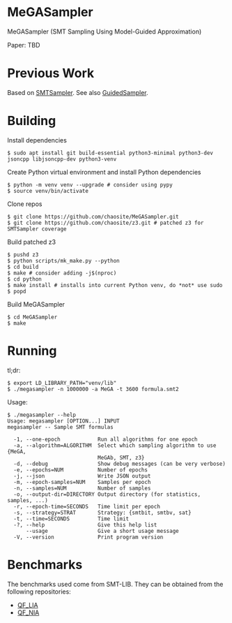 # MeGASampler
MeGASampler (SMT Sampling Using Model-Guided Approximation)

Paper: TBD

# Previous Work

Based on [SMTSampler](https://github.com/RafaelTupynamba/SMTSampler). See also [GuidedSampler](https://github.com/RafaelTupynamba/GuidedSampler).

# Building

Install dependencies

```
$ sudo apt install git build-essential python3-minimal python3-dev jsoncpp libjsoncpp-dev python3-venv
```

Create Python virtual environment and install Python dependencies

```
$ python -m venv venv --upgrade # consider using pypy
$ source venv/bin/activate
```

Clone repos

```
$ git clone https://github.com/chaosite/MeGASampler.git
$ git clone https://github.com/chaosite/z3.git # patched z3 for SMTSampler coverage
```

Build patched z3
```
$ pushd z3
$ python scripts/mk_make.py --python
$ cd build
$ make # consider adding -j$(nproc)
$ cd python
$ make install # installs into current Python venv, do *not* use sudo
$ popd
```

Build MeGASampler

```
$ cd MeGASampler
$ make
```

# Running

tl;dr:

```
$ export LD_LIBRARY_PATH="venv/lib"
$ ./megasampler -n 1000000 -a MeGA -t 3600 formula.smt2
```

Usage:

```
$ ./megasampler --help
Usage: megasampler [OPTION...] INPUT
megasampler -- Sample SMT formulas

  -1, --one-epoch            Run all algorithms for one epoch
  -a, --algorithm=ALGORITHM  Select which sampling algorithm to use {MeGA,
                             MeGAb, SMT, z3}
  -d, --debug                Show debug messages (can be very verbose)
  -e, --epochs=NUM           Number of epochs
  -j, --json                 Write JSON output
  -m, --epoch-samples=NUM    Samples per epoch
  -n, --samples=NUM          Number of samples
  -o, --output-dir=DIRECTORY Output directory (for statistics, samples, ...)
  -r, --epoch-time=SECONDS   Time limit per epoch
  -s, --strategy=STRAT       Strategy: {smtbit, smtbv, sat}
  -t, --time=SECONDS         Time limit
  -?, --help                 Give this help list
      --usage                Give a short usage message
  -V, --version              Print program version
```

# Benchmarks

The benchmarks used come from SMT-LIB. They can be obtained from the following
repositories:

 * [QF_LIA](https://clc-gitlab.cs.uiowa.edu:2443/SMT-LIB-benchmarks/QF_LIA)
 * [QF_NIA](https://clc-gitlab.cs.uiowa.edu:2443/SMT-LIB-benchmarks/QF_NIA)
